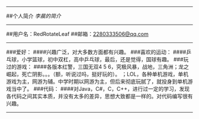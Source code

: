 ************************
##个人简介
*李晨的简介*
************************
##用户名：RedRotateLeaf
##邮箱：2280333506@qq.com
************************
###爱好：
####兴趣广泛，对大多数方面都有兴趣。
###喜欢的运动：
####乒乓球，小学篮球，初中双杠，高中乒乓球，最后，还是觉得，国球有趣。
###玩过的游戏：
####各版本红警，三国无双4 5 6，究极风暴，战地，三角洲；龙之崛起，死亡阴影。。。（额，听说过吗，挺好玩的）。 ；LOL，各种单机游戏，单机游戏为主，网游为辅。中学时期以网游为主，但后来彻底玩腻了，就投身到单机游戏当中了。
###代码：
####对Java，C#，C，C++，进行过一定的学习，发现各代码之间其实本质，并没有太多的差异，思想大致都是一样的。对代码编写很有兴趣。
************************
